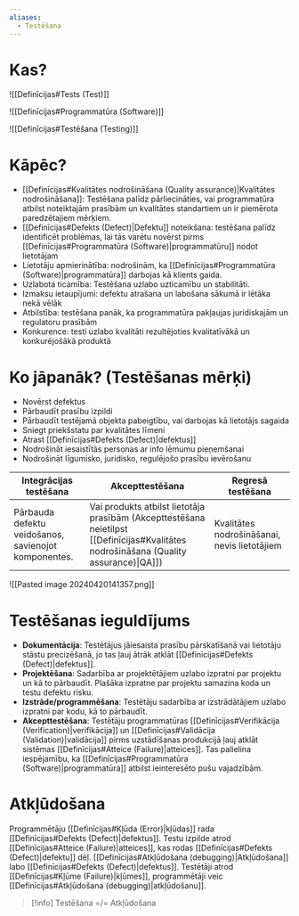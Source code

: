 ```yaml
---
aliases:
  - Testēšana
---
```


# Kas?

![[Definīcijas#Tests (Test)]]

![[Definīcijas#Programmatūra (Software)]]

![[Definīcijas#Testēšana (Testing)]]

# Kāpēc?

- [[Definīcijas#Kvalitātes nodrošināšana (Quality assurance)|Kvalitātes nodrošināšana]]: Testēšana palīdz pārliecināties, vai programmatūra atbilst noteiktajām prasībām un kvalitātes standartiem un ir piemērota paredzētajiem mērķiem. 
- [[Definīcijas#Defekts (Defect)|Defektu]] noteikšana: testēšana palīdz identificēt problēmas, lai tās varētu novērst pirms [[Definīcijas#Programmatūra (Software)|programmatūru]] nodot lietotājam
- Lietotāju apmierinātība: nodrošinām, ka [[Definīcijas#Programmatūra (Software)|programmatūra]] darbojas kā klients gaida.
- Uzlabota ticamība: Testēšana uzlabo uzticamību un stabilitāti.
- Izmaksu ietaupījumi: defektu atrašana un labošana sākumā ir lētāka nekā vēlāk
- Atbilstība: testēšana panāk, ka programmatūra pakļaujas juridiskajām un regulatoru prasībām
- Konkurence: testi uzlabo kvalitāti rezultējoties kvalitatīvākā un konkurējošākā produktā

# Ko jāpanāk? (Testēšanas mērķi)

- Novērst defektus
- Pārbaudīt prasību izpildi
- Pārbaudīt testējamā objekta pabeigtību, vai darbojas kā lietotājs sagaida
- Sniegt priekšstatu par kvalitātes līmeni
- Atrast [[Definīcijas#Defekts (Defect)|defektus]]
- Nodrošināt iesaistītās personas ar info lēmumu pieņemšanai
- Nodrošināt līgumisko, juridisko, regulējošo prasību ievērošanu


| Integrācijas testēšana                               | Akcepttestēšana                                                                                                                       | Regresā testēšana                            |
| ---------------------------------------------------- | ------------------------------------------------------------------------------------------------------------------------------------- | -------------------------------------------- |
| Pārbauda defektu veidošanos, savienojot komponentes. | Vai produkts atbilst lietotāja prasībām (Akcepttestēšana neietilpst [[Definīcijas#Kvalitātes nodrošināšana (Quality assurance)\|QA]]) | Kvalitātes nodrošināšanai, nevis lietotājiem |
![[Pasted image 20240420141357.png]]

# Testēšanas ieguldījums

- **Dokumentācija**: Testētājus jāiesaista prasību pārskatīšanā vai lietotāju stāstu precizēšanā, jo tas ļauj ātrāk atklāt [[Definīcijas#Defekts (Defect)|defektus]].
- **Projektēšana**: Sadarbība ar projektētājiem uzlabo izpratni par projektu un kā to pārbaudīt. Plašāka izpratne par projektu samazina koda un testu defektu risku.
- **Izstrāde/programmēšana**: Testētāju sadarbība ar izstrādātājiem uzlabo izpratni par kodu, kā to pārbaudīt.
- **Akcepttestēšana**: Testētāju programmatūras [[Definīcijas#Verifikācija (Verification)|verifikācija]] un [[Definīcijas#Validācija (Validation)|validācija]] pirms uzstādīšanas produkcijā ļauj atklāt sistēmas [[Definīcijas#Atteice (Failure)|atteices]]. Tas palielina iespējamību, ka [[Definīcijas#Programmatūra (Software)|programmatūra]] atbilst ieinteresēto pušu vajadzībām.
# Atkļūdošana

Programmētāju [[Definīcijas#Kļūda (Error)|kļūdas]] rada [[Definīcijas#Defekts (Defect)|defektus]].
Testu izpilde atrod [[Definīcijas#Atteice (Failure)|atteices]], kas rodas [[Definīcijas#Defekts (Defect)|defektu]] dēļ. [[Definīcijas#Atkļūdošana (debugging)|Atkļūdošana]] labo [[Definīcijas#Defekts (Defect)|defektus]].
Testētāji atrod [[Definīcijas#Kļūme (Failure)|kļūmes]], programmētāji veic [[Definīcijas#Atkļūdošana (debugging)|atkļūdošanu]].

>[!info]
>Testēšana =/= Atkļūdošana




